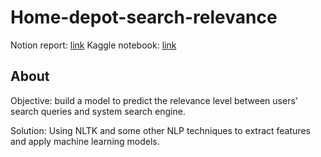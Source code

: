 # Home-depot-search-relevance

Notion report: [link](https://hvn2706.notion.site/INT3405E_20-B-o-c-o-b-i-t-p-cu-i-kh-a-8ddde04d9d7e400383ece7927e884036)
Kaggle notebook: [link](https://www.kaggle.com/darthreaver21/home-depot-int3405-19021268)

## About

Objective: build a model to predict the relevance level between users' search queries and system search engine.

Solution: Using NLTK and some other NLP techniques to extract features and apply machine learning models.
